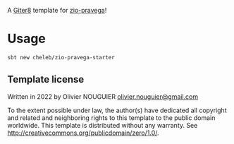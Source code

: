 A [Giter8][g8] template for [zio-pravega](https://cheleb.github.io/zio-pravega/)!

# Usage

```bash
sbt new cheleb/zio-pravega-starter
```


Template license
----------------
Written in 2022 by Olivier NOUGUIER olivier.nouguier@gmail.com

To the extent possible under law, the author(s) have dedicated all copyright and related
and neighboring rights to this template to the public domain worldwide.
This template is distributed without any warranty. See <http://creativecommons.org/publicdomain/zero/1.0/>.

[g8]: http://www.foundweekends.org/giter8/
